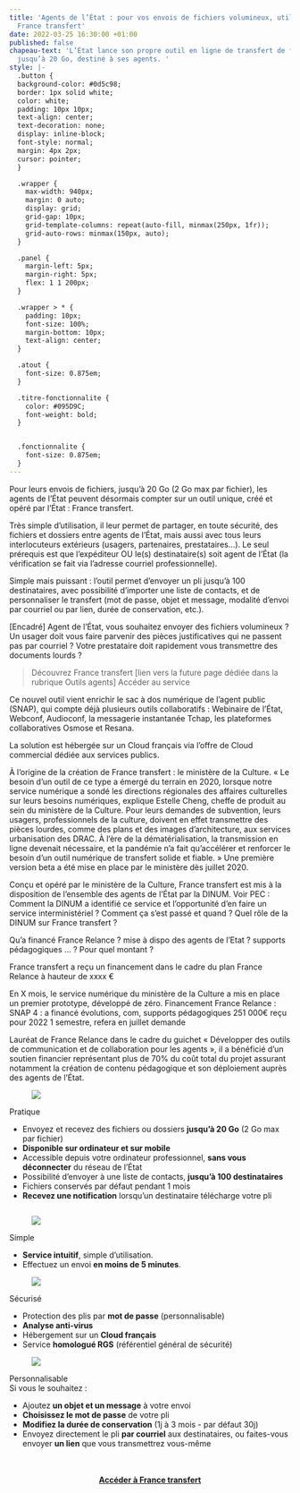 ```yaml
---
title: 'Agents de l’État : pour vos envois de fichiers volumineux, utilisez désormais
  France transfert'
date: 2022-03-25 16:30:00 +01:00
published: false
chapeau-text: 'L’État lance son propre outil en ligne de transfert de fichiers volumineux,
  jusqu’à 20 Go, destiné à ses agents. '
style: |-
  .button {
  background-color: #0d5c98;
  border: 1px solid white;
  color: white;
  padding: 10px 10px;
  text-align: center;
  text-decoration: none;
  display: inline-block;
  font-style: normal;
  margin: 4px 2px;
  cursor: pointer;
  }

  .wrapper {
    max-width: 940px;
    margin: 0 auto;
    display: grid;
    grid-gap: 10px;
    grid-template-columns: repeat(auto-fill, minmax(250px, 1fr));
    grid-auto-rows: minmax(150px, auto);
  }

  .panel {
    margin-left: 5px;
    margin-right: 5px;
    flex: 1 1 200px;
  }

  .wrapper > * {
    padding: 10px;
    font-size: 100%;
    margin-bottom: 10px;
    text-align: center;
  }

  .atout {
    font-size: 0.875em;
  }

  .titre-fonctionnalite {
    color: #095D9C;
    font-weight: bold;
  }


  .fonctionnalite {
    font-size: 0.875em;
  }
---
```


Pour leurs envois de fichiers, jusqu’à 20 Go (2 Go max par fichier), les agents de l’État peuvent désormais compter sur un outil unique, créé et opéré par l’État : France transfert.

Très simple d’utilisation, il leur permet de partager, en toute sécurité, des fichiers et dossiers entre agents de l’État, mais aussi avec tous leurs interlocuteurs extérieurs (usagers, partenaires, prestataires…). Le seul prérequis est que l’expéditeur OU le(s) destinataire(s) soit agent de l’État (la vérification se fait via l’adresse courriel professionnelle). 

Simple mais puissant : l’outil permet d’envoyer un pli jusqu’à 100 destinataires, avec possibilité d’importer une liste de contacts, et de personnaliser le transfert (mot de passe, objet et message, modalité d’envoi par courriel ou par lien, durée de conservation, etc.).

[Encadré]
Agent de l’État, vous souhaitez envoyer des fichiers volumineux ? 
Un usager doit vous faire parvenir des pièces justificatives qui ne passent pas par courriel ? 
Votre prestataire doit rapidement vous transmettre des documents lourds ?
> Découvrez France transfert [lien vers la future page dédiée dans la rubrique Outils agents]
> Accéder au service



Ce nouvel outil vient enrichir le sac à dos numérique de l’agent public (SNAP), qui compte déjà plusieurs outils collaboratifs : Webinaire de l’État, Webconf, Audioconf, la messagerie instantanée Tchap, les plateformes collaboratives Osmose et Resana.


La solution est hébergée sur un Cloud français via l’offre de Cloud commercial dédiée aux services publics.


À l’origine de la création de France transfert : le ministère de la Culture.
« Le besoin d’un outil de ce type a émergé du terrain en 2020, lorsque notre service numérique a sondé les directions régionales des affaires culturelles sur leurs besoins numériques, explique Estelle Cheng, cheffe de produit au sein du ministère de la Culture. Pour leurs demandes de subvention, leurs usagers, professionnels de la culture, doivent en effet transmettre des pièces lourdes, comme des plans et des images d’architecture, aux services urbanisation des DRAC. À l’ère de la dématérialisation, la transmission en ligne devenait nécessaire, et la pandémie n’a fait qu’accélérer et renforcer le besoin d’un outil numérique de transfert solide et fiable. »
Une première version beta a été mise en place par le ministère dès juillet 2020.

Conçu et opéré par le ministère de la Culture, France transfert est mis à la disposition de l’ensemble des agents de l’État par la DINUM.
Voir PEC : Comment la DINUM a identifié ce service et l’opportunité d’en faire un service interministériel ?
Comment ça s’est passé et quand ?
Quel rôle de la DINUM sur France transfert ?

Qu’a financé France Relance ? mise à dispo des agents de l’Etat ? supports pédagogiques … ?
Pour quel montant ?

France transfert a reçu un financement dans le cadre du plan France Relance à hauteur de xxxx €

En X mois, le service numérique du ministère de la Culture a mis en place un premier prototype, développé de zéro. 
Financement France Relance : 
SNAP 4 : a financé évolutions, com, supports pédagogiques
251 000€ reçu pour 2022 1 semestre, refera en juillet demande

Lauréat de France Relance dans le cadre du guichet « Développer des outils de communication et de collaboration pour les agents », il a bénéficié d’un soutien financier représentant plus de 70% du coût total du projet assurant notamment la création de contenu pédagogique et son déploiement auprès des agents de l’État.

<div class="wrapper">
<div class="panel"><figure class='image-center' style='width: 30%;'>
<img src="/uploads/Discussion_en_ligne.svg"/></figure><div class="titre-fonctionnalite">Pratique</div>
<div class="atout" style="text-align: left"><ul><li>Envoyez et recevez des fichiers ou dossiers <b>jusqu’à 20 Go</b> (2 Go max par fichier)</li><li><b>Disponible sur ordinateur et sur mobile</b></li>
<li>Accessible depuis votre ordinateur professionnel, <b>sans vous déconnecter</b> du réseau de l’État</li>
<li>Possibilité d’envoyer à une liste de contacts, <b>jusqu’à 100 destinataires</b></li><li>Fichiers conservés par défaut pendant 1 mois</li><li><b>Recevez une notification</b> lorsqu’un destinataire télécharge votre pli</li></ul></div>
</div>
<div class="panel"><figure class='image-center' style='width: 30%; margin-top:28px'>
<img src="/uploads/Video.svg"/>
</figure><div class="titre-fonctionnalite">Simple</div>
<div class="atout" style="text-align: left"><ul><li><b>Service intuitif</b>, simple d’utilisation.</li>
<li>Effectuez un envoi <b>en moins de 5 minutes</b>.</li></ul></div>
</div>
<div class="panel"><figure class='image-center' style='width: 18%;'>
<img src="/uploads/Audio.svg"/></figure><div class="titre-fonctionnalite">Sécurisé</div>
<div class="atout" style="text-align: left"><ul><li>Protection des plis par <b>mot de passe</b> (personnalisable)</li>
<li><b>Analyse anti-virus</b></li>
<li>Hébergement sur un <b>Cloud français</b></li>
<li>Service <b>homologué RGS</b> (référentiel général de sécurité)</li></ul></div></div>
<div class="panel"><figure class='image-center' style='width: 30%;'>
<img src="/uploads/Presentation.svg"/></figure><div class="titre-fonctionnalite">Personnalisable</div>
<div class="atout" style="text-align: left">Si vous le souhaitez : <ul><li>Ajoutez <b>un objet et un message</b> à votre envoi</li>
<li><b>Choisissez le mot de passe</b> de votre pli</li>
<li><b>Modifiez la durée de conservation</b> (1j à 3 mois - par défaut 30j)</li>
<li>Envoyez directement le pli <b>par courriel</b> aux destinataires, ou faites-vous envoyer <b>un lien</b> que vous transmettrez vous-même</li></ul>
</div>
</div>
</div>
<br>
<br>
<div align="center" style="margin-bottom: 40px"><a href="https://francetransfert.numerique.gouv.fr/" class="button" alt="Accéder à France transfert - Lien externe"><b>Accéder à France transfert</b></a> </div>